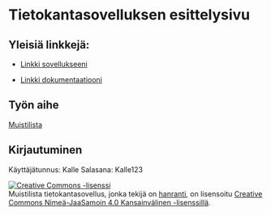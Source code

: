 # Tietokantasovelluksen esittelysivu

## Yleisiä linkkejä:

* [Linkki sovellukseeni](https://hanranti.users.cs.helsinki.fi/tsoha)

* [Linkki dokumentaatiooni](https://github.com/hanranti/Tsoha-Bootstrap/blob/master/doc/dokumentaatio.pdf)

## Työn aihe

[Muistilista](http://advancedkittenry.github.io/suunnittelu_ja_tyoymparisto/aiheet/Muistilista.html) 

## Kirjautuminen
Käyttäjätunnus: Kalle
Salasana: Kalle123

<a rel="license" href="http://creativecommons.org/licenses/by-sa/4.0/"><img alt="Creative Commons -lisenssi" style="border-width:0" src="https://i.creativecommons.org/l/by-sa/4.0/88x31.png" /></a><br /><span xmlns:dct="http://purl.org/dc/terms/" property="dct:title">Muistilista tietokantasovellus</span>, jonka tekijä on <a xmlns:cc="http://creativecommons.org/ns#" href="http://hanranti.users.cs.helsinki.fi/tsoha/" property="cc:attributionName" rel="cc:attributionURL">hanranti</a>, on lisensoitu <a rel="license" href="http://creativecommons.org/licenses/by-sa/4.0/">Creative Commons Nimeä-JaaSamoin 4.0 Kansainvälinen -lisenssillä</a>.
